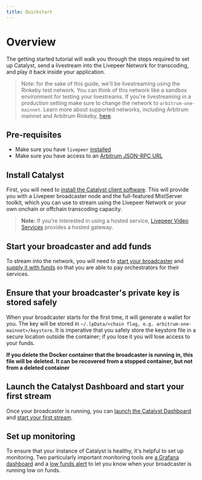 ```yaml
---
title: Quickstart
---
```


# Overview

The getting started tutorial will walk you through the steps required to set up Catalyst, send a
livestream into the Livepeer Network for transcoding, and play it back
inside your application.

> Note: for the sake of this guide, we'll be livestreaming using the Rinkeby
> test network. You can think of this network like a sandbox environment for
> testing your livestreams. If you're livestreaming in a production setting make
> sure to change the network to `arbitrum-one-mainnet`. Learn more about supported networks,
> including Arbitrum mainnet and Arbitrum Rinkeby,
> [here](/installation/connect-to-arbitrum#supported-networks).

## Pre-requisites

- Make sure you have `livepeer` [installed](/installation/install-livepeer/)
- Make sure you have access to an
  [Arbitrum JSON-RPC URL](/installation/connect-to-arbitrum)

## Install Catalyst

First, you will need to [install the Catalyst client software](/broadcasters/getting-started/install). This will provide you with a Livepeer broadcaster node and the full-featured MistServer toolkit, which you can use to stream using the Livepeer Network or your own onchain or offchain transcoding capacity.

> **Note:** If you're interested in using a hosted service, [Livepeer Video Services](https://livepeer.com) provides a hosted gateway.

## Start your broadcaster and add funds

To stream into the network, you will need to [start your broadcaster](/broadcasters/getting-started/run-broadcaster) and [supply it with funds](/broadcasters/getting-started/deposit-broadcasting-funds) so that you are able to pay orchestrators for their services.

## Ensure that your broadcaster's private key is stored safely

When your broadcaster starts for the first time, it will generate a wallet for you. The key will be stored in `~/.lpData/<chain flag, e.g. arbitrum-one-mainnet>/keystore`. It is imperative that you safely store the keystore file in a secure location outside the container; if you lose it you will lose access to your funds.

**If you delete the Docker container that the broadcaster is running in, this file will be deleted. It can be recovered from a stopped container, but not from a deleted container** 


## Launch the Catalyst Dashboard and start your first stream

Once your broadcaster is running, you can [launch the Catalyst Dashboard](/broadcasters/getting-started/run-broadcaster#viewing-the-Catalyst-dashboard) and [start your first stream](/broadcasters/getting-started/create-livestream).

## Set up monitoring 

To ensure that your instance of Catalyst is healthy, it's helpful to set up monitoring. Two particularly important monitoring tools are [a Grafana dashboard](/broadcasters/how-to-guides/managing-broadcasters/monitoring) and a [low funds alert](/broadcasters/how-to-guides/managing-broadcasters/low-funds-alert) to let you know when your broadcaster is running low on funds.

